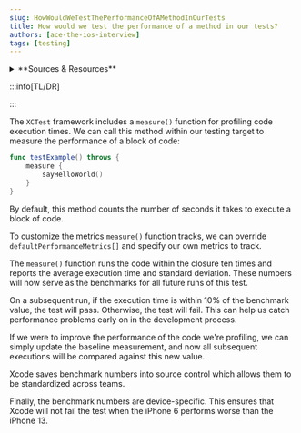 ```yaml
---
slug: HowWouldWeTestThePerformanceOfAMethodInOurTests
title: How would we test the performance of a method in our tests?
authors: [ace-the-ios-interview]
tags: [testing]
---
```


<details>
  <summary>**Sources & Resources**</summary>

  **Main Source:** [Ace the iOS Interview](https://aryamansharda.gumroad.com/l/tcvck)

  **Additional Sources:**

  **Further Reading:**

</details>

:::info[TL/DR]

:::

The `XCTest` framework includes a `measure()` function for profiling code execution times. We can call this method within our testing target to measure the performance of a block of code:

```swift
func testExample() throws {
    measure {
        sayHelloWorld()
    }
}
```

By default, this method counts the number of seconds it takes to execute a block of code.

To customize the metrics `measure()` function tracks, we can override
`defaultPerformanceMetrics[]` and specify our own metrics to track.

The `measure()` function runs the code within the closure ten times and reports the average execution time and standard deviation. These numbers will now serve as the benchmarks for all future runs of this test.

On a subsequent run, if the execution time is within 10% of the benchmark value, the test will pass. Otherwise, the test will fail. This can help us catch performance problems early on in the development process.

If we were to improve the performance of the code we're profiling, we can simply update the baseline measurement, and now all subsequent executions will be compared against this new value.

Xcode saves benchmark numbers into source control which allows them to be standardized across teams.

Finally, the benchmark numbers are device-specific. This ensures that Xcode will not fail the test when the iPhone 6 performs worse than the iPhone 13.
